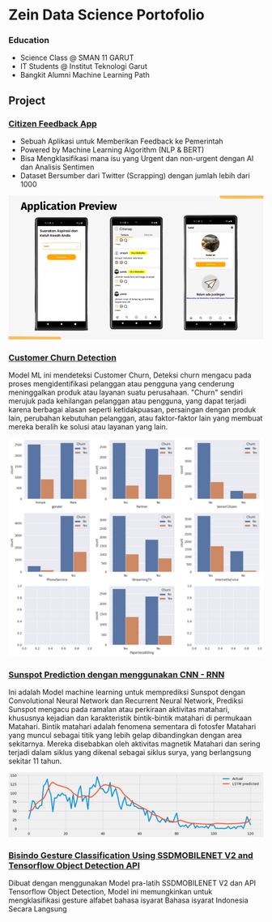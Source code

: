 # Zein Data Science Portofolio

### Education
- Science Class @ SMAN 11 GARUT
- IT Students @ Institut Teknologi Garut
- Bangkit Alumni  Machine Learning Path

## Project
### [Citizen Feedback App](https://github.com/Zeinayyy/Citizen_Feedback_App)

- Sebuah Aplikasi untuk Memberikan Feedback ke Pemerintah
- Powered by Machine Learning Algorithm (NLP & BERT)
- Bisa Mengklasifikasi mana isu yang Urgent dan non-urgent dengan AI dan Analisis Sentimen
- Dataset Bersumber dari Twitter  (Scrapping) dengan jumlah lebih dari 1000

![citysnap](assets/Capstone%20PPT.png)

### [Customer Churn Detection](https://github.com/Zeinayyy/Churn-Detection)
Model ML ini mendeteksi Customer Churn, Deteksi churn mengacu pada proses mengidentifikasi pelanggan atau pengguna yang cenderung meninggalkan produk atau layanan suatu perusahaan. "Churn" sendiri merujuk pada kehilangan pelanggan atau pengguna, yang dapat terjadi karena berbagai alasan seperti ketidakpuasan, persaingan dengan produk lain, perubahan kebutuhan pelanggan, atau faktor-faktor lain yang membuat mereka beralih ke solusi atau layanan yang lain.

![churn](assets/churn.png)

### [Sunspot Prediction dengan menggunakan CNN - RNN](https://github.com/Zeinayyy/Sunspot-Prediction/tree/main)
Ini adalah Model machine learning untuk memprediksi Sunspot dengan Convolutional Neural Network dan Recurrent Neural Network, Prediksi Sunspot mengacu pada ramalan atau perkiraan aktivitas matahari, khususnya kejadian dan karakteristik bintik-bintik matahari di permukaan Matahari. Bintik matahari adalah fenomena sementara di fotosfer Matahari yang muncul sebagai titik yang lebih gelap dibandingkan dengan area sekitarnya. Mereka disebabkan oleh aktivitas magnetik Matahari dan sering terjadi dalam siklus yang dikenal sebagai siklus surya, yang berlangsung sekitar 11 tahun.

![sunspot](assets/testset.png)

### [Bisindo Gesture Classification Using SSDMOBILENET V2 and Tensorflow Object Detection API](https://github.com/Zeinayyy/Klasifikasi_BISINDO/tree/main)
Dibuat dengan menggunakan Model pra-latih SSDMOBILENET V2 dan API Tensorflow Object Detection, Model ini memungkinkan untuk mengklasifikasi gesture alfabet bahasa isyarat Bahasa isyarat Indonesia Secara Langsung

